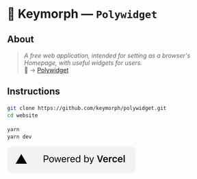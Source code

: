 # 🔐 Keymorph  —  **`Polywidget`**

## **About**
> *A free web application, intended for setting as a browser's Homepage, with useful widgets for users.*  
🔗 → [Polywidget](https://polywidget.keymorph.com "Keymorph Polywidget App")  

## **Instructions**
```bash
git clone https://github.com/keymorph/polywidget.git
cd website

yarn
yarn dev
```

<a href="https://vercel.com/?utm_source=keymorph&utm_campaign=oss">
    <img src="public/images/vercel.svg"></img>
</a>